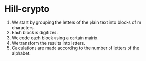 # Hill-crypto
1. We start by grouping the letters of the plain text into blocks of m characters.
2. Each block is digitized.
3. We code each block using a certain matrix.
4. We transform the results into letters.
5. Calculations are made according to the number of letters of the alphabet. 
![char](screenshots/chars.png)

